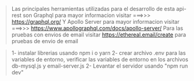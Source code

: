 >Las principales herramientas utilizadas para el desarrollo de esta api-rest son Graphql para mayor informacion visitar ===>>> https://graphql.org/
>Y Apollo Server para mayor informacion visitar ===>>> https://www.apollographql.com/docs/apollo-server/
> Para las pruebas con envios de email visitar https://ethereal.email/create para pruebas de envio de email

> 1- instalar librerias usando npm i o yarn
> 2- crear archivo .env para las variables de entorno, verificar las variables de entorno en los archivos db-mysql.js y email-server.js
> 2- Levantar el servidor usando "npm run dev"